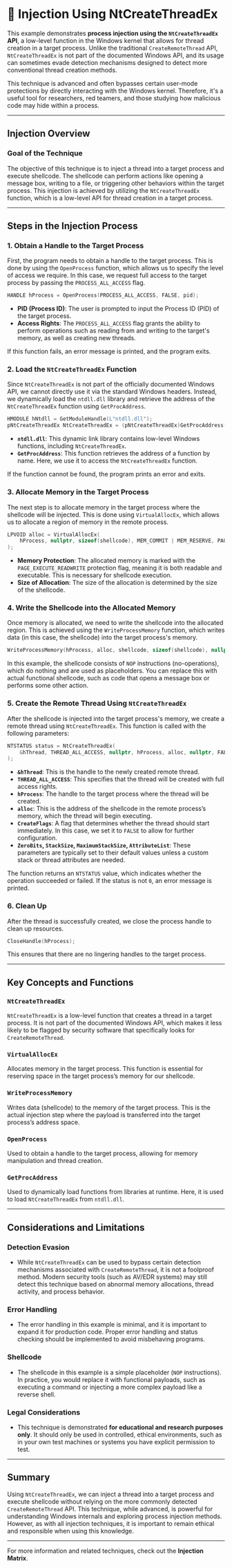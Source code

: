 # 🧪 Injection Using NtCreateThreadEx

This example demonstrates **process injection using the `NtCreateThreadEx` API**, a low-level function in the Windows kernel that allows for thread creation in a target process. Unlike the traditional `CreateRemoteThread` API, `NtCreateThreadEx` is not part of the documented Windows API, and its usage can sometimes evade detection mechanisms designed to detect more conventional thread creation methods.

This technique is advanced and often bypasses certain user-mode protections by directly interacting with the Windows kernel. Therefore, it's a useful tool for researchers, red teamers, and those studying how malicious code may hide within a process.

---

## **Injection Overview**

### **Goal of the Technique**

The objective of this technique is to inject a thread into a target process and execute shellcode. The shellcode can perform actions like opening a message box, writing to a file, or triggering other behaviors within the target process. This injection is achieved by utilizing the `NtCreateThreadEx` function, which is a low-level API for thread creation in a target process.

---

## **Steps in the Injection Process**

### **1. Obtain a Handle to the Target Process**

First, the program needs to obtain a handle to the target process. This is done by using the `OpenProcess` function, which allows us to specify the level of access we require. In this case, we request full access to the target process by passing the `PROCESS_ALL_ACCESS` flag.

```cpp
HANDLE hProcess = OpenProcess(PROCESS_ALL_ACCESS, FALSE, pid);
```

- **PID (Process ID)**: The user is prompted to input the Process ID (PID) of the target process.
- **Access Rights**: The `PROCESS_ALL_ACCESS` flag grants the ability to perform operations such as reading from and writing to the target's memory, as well as creating new threads.

If this function fails, an error message is printed, and the program exits.

### **2. Load the `NtCreateThreadEx` Function**

Since `NtCreateThreadEx` is not part of the officially documented Windows API, we cannot directly use it via the standard Windows headers. Instead, we dynamically load the `ntdll.dll` library and retrieve the address of the `NtCreateThreadEx` function using `GetProcAddress`.

```cpp
HMODULE hNtdll = GetModuleHandle(L"ntdll.dll");
pNtCreateThreadEx NtCreateThreadEx = (pNtCreateThreadEx)GetProcAddress(hNtdll, "NtCreateThreadEx");
```

- **`ntdll.dll`**: This dynamic link library contains low-level Windows functions, including `NtCreateThreadEx`.
- **`GetProcAddress`**: This function retrieves the address of a function by name. Here, we use it to access the `NtCreateThreadEx` function.

If the function cannot be found, the program prints an error and exits.

### **3. Allocate Memory in the Target Process**

The next step is to allocate memory in the target process where the shellcode will be injected. This is done using `VirtualAllocEx`, which allows us to allocate a region of memory in the remote process.

```cpp
LPVOID alloc = VirtualAllocEx(
    hProcess, nullptr, sizeof(shellcode), MEM_COMMIT | MEM_RESERVE, PAGE_EXECUTE_READWRITE
);
```

- **Memory Protection**: The allocated memory is marked with the `PAGE_EXECUTE_READWRITE` protection flag, meaning it is both readable and executable. This is necessary for shellcode execution.
- **Size of Allocation**: The size of the allocation is determined by the size of the shellcode.

### **4. Write the Shellcode into the Allocated Memory**

Once memory is allocated, we need to write the shellcode into the allocated region. This is achieved using the `WriteProcessMemory` function, which writes data (in this case, the shellcode) into the target process's memory.

```cpp
WriteProcessMemory(hProcess, alloc, shellcode, sizeof(shellcode), nullptr);
```

In this example, the shellcode consists of `NOP` instructions (no-operations), which do nothing and are used as placeholders. You can replace this with actual functional shellcode, such as code that opens a message box or performs some other action.

### **5. Create the Remote Thread Using `NtCreateThreadEx`**

After the shellcode is injected into the target process's memory, we create a remote thread using `NtCreateThreadEx`. This function is called with the following parameters:

```cpp
NTSTATUS status = NtCreateThreadEx(
    &hThread, THREAD_ALL_ACCESS, nullptr, hProcess, alloc, nullptr, FALSE, 0, 0, 0, nullptr
);
```

- **`&hThread`**: This is the handle to the newly created remote thread.
- **`THREAD_ALL_ACCESS`**: This specifies that the thread will be created with full access rights.
- **`hProcess`**: The handle to the target process where the thread will be created.
- **`alloc`**: This is the address of the shellcode in the remote process’s memory, which the thread will begin executing.
- **`CreateFlags`**: A flag that determines whether the thread should start immediately. In this case, we set it to `FALSE` to allow for further configuration.
- **`ZeroBits`, `StackSize`, `MaximumStackSize`, `AttributeList`**: These parameters are typically set to their default values unless a custom stack or thread attributes are needed.

The function returns an `NTSTATUS` value, which indicates whether the operation succeeded or failed. If the status is not `0`, an error message is printed.

### **6. Clean Up**

After the thread is successfully created, we close the process handle to clean up resources.

```cpp
CloseHandle(hProcess);
```

This ensures that there are no lingering handles to the target process.

---

## **Key Concepts and Functions**

### **`NtCreateThreadEx`**
`NtCreateThreadEx` is a low-level function that creates a thread in a target process. It is not part of the documented Windows API, which makes it less likely to be flagged by security software that specifically looks for `CreateRemoteThread`.

### **`VirtualAllocEx`**
Allocates memory in the target process. This function is essential for reserving space in the target process’s memory for our shellcode.

### **`WriteProcessMemory`**
Writes data (shellcode) to the memory of the target process. This is the actual injection step where the payload is transferred into the target process’s address space.

### **`OpenProcess`**
Used to obtain a handle to the target process, allowing for memory manipulation and thread creation.

### **`GetProcAddress`**
Used to dynamically load functions from libraries at runtime. Here, it is used to load `NtCreateThreadEx` from `ntdll.dll`.

---

## **Considerations and Limitations**

### **Detection Evasion**
- While `NtCreateThreadEx` can be used to bypass certain detection mechanisms associated with `CreateRemoteThread`, it is not a foolproof method. Modern security tools (such as AV/EDR systems) may still detect this technique based on abnormal memory allocations, thread activity, and process behavior.
  
### **Error Handling**
- The error handling in this example is minimal, and it is important to expand it for production code. Proper error handling and status checking should be implemented to avoid misbehaving programs.

### **Shellcode**
- The shellcode in this example is a simple placeholder (`NOP` instructions). In practice, you would replace it with functional payloads, such as executing a command or injecting a more complex payload like a reverse shell.

### **Legal Considerations**
- This technique is demonstrated **for educational and research purposes only**. It should only be used in controlled, ethical environments, such as in your own test machines or systems you have explicit permission to test.

---

## **Summary**

Using `NtCreateThreadEx`, we can inject a thread into a target process and execute shellcode without relying on the more commonly detected `CreateRemoteThread` API. This technique, while advanced, is powerful for understanding Windows internals and exploring process injection methods. However, as with all injection techniques, it is important to remain ethical and responsible when using this knowledge.

---

For more information and related techniques, check out the **Injection Matrix**.
